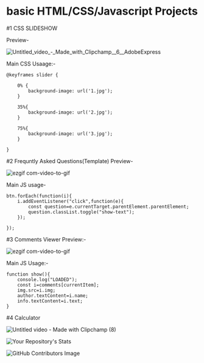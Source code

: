 # basic HTML/CSS/Javascript Projects




#1 CSS SLIDESHOW

Preview-



![Untitled_video_-_Made_with_Clipchamp__6__AdobeExpress](https://github.com/akshatmiglani/HTML-CSS-JavaScriptBeginnerProjects/assets/120178102/a631e843-b37e-483f-a1da-efbe1a6d020c)



Main CSS Usaage:-



    @keyframes slider {

        0% {
            background-image: url('1.jpg');
        }
    
        35%{
            background-image: url('2.jpg');
        }
    
        75%{
            background-image: url('3.jpg');
        }
    
    }


#2 Frequntly Asked Questions(Template)
Preview-

![ezgif com-video-to-gif](https://github.com/akshatmiglani/HTML-CSS-JavaScriptBeginnerProjects/assets/120178102/7cdbeac2-cefe-4f7d-9548-6607442b58fb)

Main JS usage-
 
    btn.forEach(function(i){
        i.addEventListener("click",function(e){
            const question=e.currentTarget.parentElement.parentElement;
            question.classList.toggle("show-text");
        });
    
    });

#3 Comments Viewer
Preview:-

![ezgif com-video-to-gif](https://github.com/akshatmiglani/HTML-CSS-JavaScriptBeginnerProjects/assets/120178102/f54336c9-be20-4702-a976-3b8e5a50a971)

Main JS Usage:-

    function show(){
        console.log("LOADED");
        const i=comments[currentItem];
        img.src=i.img;
        author.textContent=i.name;
        info.textContent=i.text;
    }
    
#4 Calculator



![Untitled video - Made with Clipchamp (8)](https://github.com/akshatmiglani/HTML-CSS-JavaScriptBeginnerProjects/assets/120178102/63733a8b-080b-439f-a022-8d2d3ba37dc3)



    
![Your Repository's Stats](https://github-readme-stats.vercel.app/api/top-langs/?username=akshatmiglani&theme=blue-green)

![GitHub Contributors Image](https://contrib.rocks/image?repo=akshatmiglani/HTML-CSS-JavaScriptBeginnerProjects)
